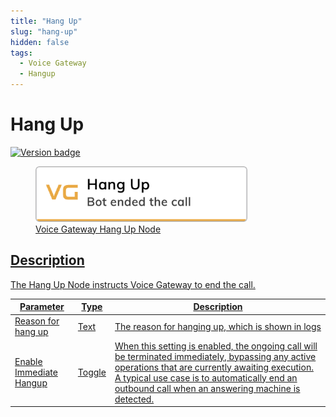 ```yaml
---
title: "Hang Up" 
slug: "hang-up" 
hidden: false 
tags:
  - Voice Gateway
  - Hangup
---
```


# Hang Up

<a href="../../../../../release-notes/4.99.md" /><img src="https://img.shields.io/badge/Updated in-v4.99-blue.svg" alt="Version badge" />

<figure>
  <img class="image-center" src="../../../../../../static/img/_assets/ai/resource/node-reference/vg/hang-up.png" width="80%" />
  <figcaption>Voice Gateway Hang Up Node</figcaption>
</figure>

## Description

The Hang Up Node instructs Voice Gateway to end the call.

| Parameter               | Type   | Description                                                                                                                                                                                                                                              |
|-------------------------|--------|----------------------------------------------------------------------------------------------------------------------------------------------------------------------------------------------------------------------------------------------------------|
| Reason for hang up      | Text   | The reason for hanging up, which is shown in logs                                                                                                                                                                                                        |
| Enable Immediate Hangup | Toggle | When this setting is enabled, the ongoing call will be terminated immediately, bypassing any active operations that are currently awaiting execution. A typical use case is to automatically end an outbound call when an answering machine is detected. |